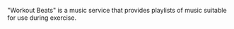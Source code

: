 "Workout Beats" is a music service that provides playlists of music suitable for use during exercise.
